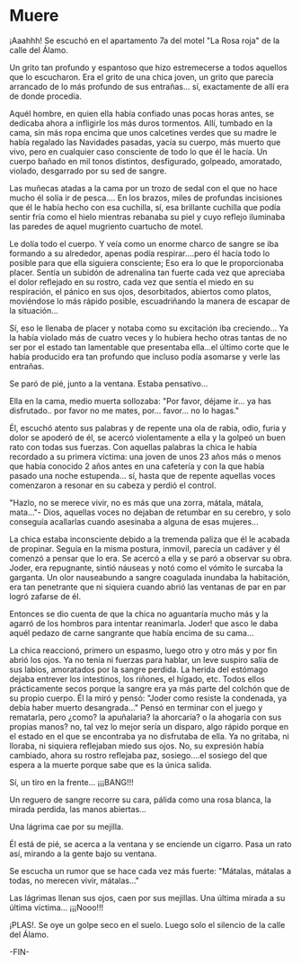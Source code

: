 # Muere

¡Aaahhh! Se escuchó en el apartamento 7a del motel
"La Rosa roja" de la calle del Álamo.

Un grito tan profundo y espantoso que hizo estremecerse a todos
aquellos que lo escucharon. Era el grito de una chica joven, un grito
que parecía arrancado de lo más profundo de sus entrañas... sí,
exactamente de allí era de donde procedía.

Aquél hombre, en quien ella había confiado unas pocas horas antes, se
dedicaba ahora a infligirle los más duros tormentos. Allí, tumbado en
la cama, sin más ropa encima que unos calcetines verdes que su madre le
había regalado las Navidades pasadas, yacía su cuerpo, más muerto que
vivo, pero en cualquier caso consciente de todo lo que él le hacía. Un
cuerpo bañado en mil tonos distintos, desfigurado, golpeado, amoratado,
violado, desgarrado por su sed de sangre.

Las muñecas atadas a la cama por un trozo de sedal con el que no hace
mucho él solía ir de pesca.... En los brazos, miles de profundas
incisiones que él le había hecho con esa cuchilla, sí, esa brillante
cuchilla que podía sentir fría como el hielo mientras rebanaba su piel
y cuyo reflejo iluminaba las paredes de aquel mugriento cuartucho de
motel.

Le dolía todo el cuerpo. Y veía como un enorme charco de sangre se iba
formando a su alrededor, apenas podía respirar....pero él hacía todo lo
posible para que ella siguiera consciente; Eso era lo que le
proporcionaba placer. Sentía un subidón de adrenalina tan fuerte cada
vez que apreciaba el dolor reflejado en su rostro, cada vez que sentía
el miedo en su respiración, el pánico en sus ojos, desorbitados,
abiertos como platos, moviéndose lo más rápido posible, escuadriñando
la manera de escapar de la situación...

Sí, eso le llenaba de placer y notaba como su excitación iba
creciendo... Ya la había violado más de cuatro veces y lo hubiera hecho
otras tantas de no ser por el estado tan lamentable que presentaba
ella...el último corte que le había producido era tan profundo que
incluso podía asomarse y verle las entrañas.

Se paró de pié, junto a la ventana. Estaba pensativo...

Ella en la cama, medio muerta sollozaba: "Por favor, déjame ir... ya
has disfrutado.. por favor no me mates, por... favor... no lo
hagas."

Él, escuchó atento sus palabras y de repente una ola de rabia, odio,
furia y dolor se apoderó de él, se acercó violentamente a ella y la
golpeó un buen rato con todas sus fuerzas. Con aquellas palabras la
chica le había recordado a su primera víctima: una joven de unos 23
años más o menos que había conocido 2 años antes en una cafetería y con
la que había pasado una noche estupenda... sí, hasta que de repente
aquellas voces comenzaron a resonar en su cabeza y perdió el control.

"Hazlo, no se merece vivir, no es más que una zorra, mátala, mátala,
mata..."- Dios, aquellas voces no dejaban de retumbar en
su cerebro, y solo conseguía acallarlas cuando asesinaba a alguna de
esas mujeres...

La chica estaba inconsciente debido a la tremenda paliza que él le
acabada de propinar. Seguía en la misma postura, inmovil, parecía un
cadáver y él comenzó a pensar que lo era. Se acercó a ella y se paró a
observar su obra. Joder, era repugnante, sintió náuseas y notó como el
vómito le surcaba la garganta. Un olor nauseabundo a sangre coagulada
inundaba la habitación, era tan penetrante que ni siquiera cuando abrió
las ventanas de par en par logró zafarse de él.

Entonces se dio cuenta de que la chica no aguantaría mucho más y la
agarró de los hombros para intentar reanimarla. Joder! que asco le daba
aquél pedazo de carne sangrante que había encima de su cama...

La chica reaccionó, primero un espasmo, luego otro y otro más y por fin
abrió los ojos. Ya no tenía ni fuerzas para hablar, un leve suspiro
salía de sus labios, amoratados por la sangre perdida. La herida del
estómago dejaba entrever los intestinos, los riñones, el hígado, etc.
Todos ellos prácticamente secos porque la sangre era ya más parte del
colchón que de su propio cuerpo. Él la miró y pensó: "Joder como
resiste la condenada, ya debía haber muerto desangrada..." Pensó en
terminar con el juego y rematarla, pero ¿como? la apuñalaria? la
ahorcaría? o la ahogaría con sus propias manos? no, tal vez lo mejor
sería un disparo, algo rápido porque en el estado en el que se
encontraba ya no disfrutaba de ella. Ya no gritaba, ni lloraba, ni
siquiera reflejaban miedo sus ojos. No, su expresión había cambiado,
ahora su rostro reflejaba paz, sosiego....el sosiego del que espera a
la muerte porque sabe que es la única salida.

Sí, un tiro en la frente... ¡¡¡BANG!!!

Un reguero de sangre recorre su cara, pálida como una rosa blanca, la
mirada perdida, las manos abiertas...

Una lágrima cae por su mejilla.

Él está de pié, se acerca a la ventana y se enciende un cigarro. Pasa
un rato así, mirando a la gente bajo su ventana.

Se escucha un rumor que se hace cada vez más fuerte: "Mátalas, mátalas
a todas, no merecen vivir, mátalas..."

Las lágrimas llenan sus ojos, caen por sus mejillas. Una última mirada
a su última víctima... ¡¡¡Nooo!!!

¡PLAS!. Se oye un golpe seco en el suelo. Luego solo el silencio de la
calle del Álamo.

-FIN-